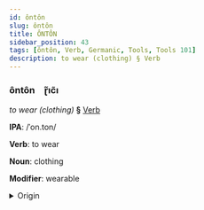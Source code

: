 ```yaml
---
id: ôntôn
slug: ôntôn
title: ÔNTÔN
sidebar_position: 43
tags: [ôntôn, Verb, Germanic, Tools, Tools 101]
description: to wear (clothing) § Verb
---
```


### ôntôn&emsp;<span kind="abugida">ɽ̃ıc̃ı</span>

*to wear (clothing)* **§** [Verb](../../tags/Verb)

**IPA**: /ˈon.ton/

**Verb**: to wear

**Noun**: clothing

**Modifier**: wearable

<details>
    <summary>Origin</summary>
    Yiddish אָנטאָן onton /ˈɔnˌtɔn/<br/>
    <em>Germanic Language Family</em>
</details>